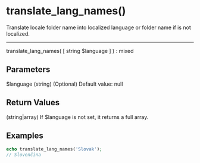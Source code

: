 # translate_lang_names()

Translate locale folder name into localized language or folder name if is not localized.

---

translate_lang_names( [ string $language ] ) : mixed

## Parameters

$language (string) (Optional) Default value: null

## Return Values

(string|array) If $language is not set, it returns a full array.

## Examples

```php
echo translate_lang_names('Slovak');
// Slovenčina
```
